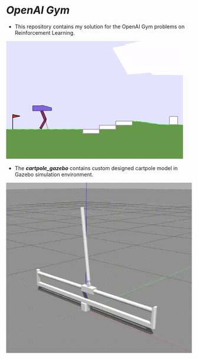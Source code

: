 # ***OpenAI Gym***
- This repository contains my solution for the OpenAI Gym problems on Reinforcement Learning.

![Example - BipedalWalkerHardcore-v2](images/example.gif "BipedalWalkerHardcore-v2" )

- The ***cartpole_gazebo*** contains custom designed cartpole model in Gazebo simulation environment.

<p align= "left">
  <img src="/images/pg2.gif/">
</p>
